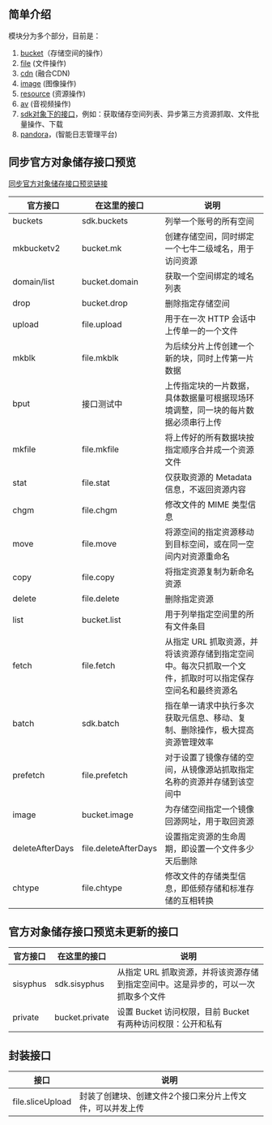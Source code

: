## 简单介绍

模块分为多个部分，目前是：
1. [bucket](./bucket.md)（存储空间的操作）
2. [file](./file.md) (文件操作)
3. [cdn](./cdn.md) (融合CDN)
4. [image](./image.md) (图像操作)
5. [resource](./resource.md) (资源操作)
6. [av](./av.md) (音视频操作)
7. [sdk对象下的接口](./sdk.md)，例如：获取储存空间列表、异步第三方资源抓取、文件批量操作、下载
8. [pandora](./pandora.md)，(智能日志管理平台)

## 同步官方对象储存接口预览

[同步官方对象储存接口预览链接](https://developer.qiniu.com/kodo/api/1731/api-overview)

官方接口            | 在这里的接口           | 说明 
-------------------|----------------------|----------------------------------
buckets	           | sdk.buckets          | 列举一个账号的所有空间
mkbucketv2	       | bucket.mk            | 创建存储空间，同时绑定一个七牛二级域名，用于访问资源
domain/list	       | bucket.domain        | 获取一个空间绑定的域名列表
drop	             | bucket.drop          | 删除指定存储空间
upload   	         | file.upload          | 用于在一次 HTTP 会话中上传单一的一个文件
mkblk   	         | file.mkblk           | 为后续分片上传创建一个新的块，同时上传第一片数据
bput	             | 接口测试中             | 上传指定块的一片数据，具体数据量可根据现场环境调整，同一块的每片数据必须串行上传
mkfile	           | file.mkfile          | 将上传好的所有数据块按指定顺序合并成一个资源文件
stat     	         | file.stat            | 仅获取资源的 Metadata 信息，不返回资源内容
chgm    	         | file.chgm            | 修改文件的 MIME 类型信息
move    	         | file.move            | 将源空间的指定资源移动到目标空间，或在同一空间内对资源重命名
copy    	         | file.copy            | 将指定资源复制为新命名资源
delete   	         | file.delete          | 删除指定资源
list    	         | bucket.list          | 用于列举指定空间里的所有文件条目
fetch    	         | file.fetch           | 从指定 URL 抓取资源，并将该资源存储到指定空间中。每次只抓取一个文件，抓取时可以指定保存空间名和最终资源名
batch   	         | sdk.batch            | 指在单一请求中执行多次获取元信息、移动、复制、删除操作，极大提高资源管理效率
prefetch	         | file.prefetch        | 对于设置了镜像存储的空间，从镜像源站抓取指定名称的资源并存储到该空间中
image   	         | bucket.image         | 为存储空间指定一个镜像回源网址，用于取回资源
deleteAfterDays	   | file.deleteAfterDays | 设置指定资源的生命周期，即设置一个文件多少天后删除
chtype  	         | file.chtype          | 修改文件的存储类型信息，即低频存储和标准存储的互相转换

## 官方对象储存接口预览未更新的接口

官方接口            | 在这里的接口           | 说明 
-------------------|----------------------|----------------------------------
sisyphus           | sdk.sisyphus         | 从指定 URL 抓取资源，并将该资源存储到指定空间中。这是异步的，可以一次抓取多个文件
private            | bucket.private       | 设置 Bucket 访问权限，目前 Bucket 有两种访问权限：公开和私有

## 封装接口

接口                           | 说明 
------------------------------|----------------------------------
file.sliceUpload              | 封装了创建块、创建文件2个接口来分片上传文件，可以并发上传